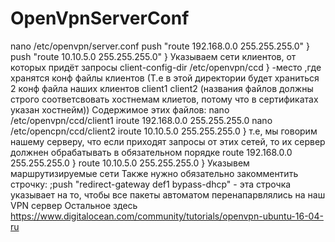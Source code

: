 # OpenVpnServerConf
nano /etc/openvpn/server.conf
push "route 192.168.0.0 255.255.255.0" }
push "route 10.10.5.0 255.255.255.0"   } Указываем сети клиентов, от которых придёт запросы
client-config-dir /etc/openvpn/ccd } -место ,где хранятся конф файлы клиентов
(Т.е в этой директории будет храниться 2 конф файла наших клиентов client1 client2 (названия файлов должны строго соответсвовать хостнемам клиетов, потому что в сертификатах указан хостнейм))
Содержимое этих файлов: nano /etc/openvpn/ccd/client1
iroute 192.168.0.0 255.255.255.0
nano /etc/opencpn/ccd/client2
iroute 10.10.5.0 255.255.255.0 } т.е, мы говорим нашему серверу, что если приходят запросы от этих сетей, то их сервер должнен обрабатывать в обязательном порядке
route 192.168.0.0 255.255.255.0 } 
route 10.10.5.0 255.255.255.0   } Указывем маршрутизируемые сети
Также нужно обязательно закомментить строчку:
;push "redirect-gateway def1 bypass-dhcp" - эта строчка указывает на то, чтобы все пакеты автоматом перенапарвлялись на наш VPN сервер
Остальное здесь https://www.digitalocean.com/community/tutorials/openvpn-ubuntu-16-04-ru
